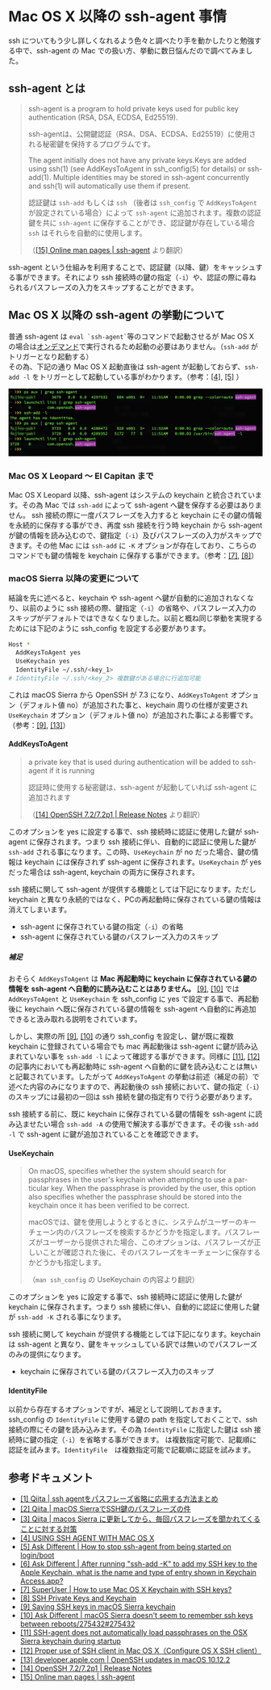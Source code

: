 # Mac OS X 以降の ssh-agent 事情

ssh についてもう少し詳しくなれるよう色々と調べたり手を動かしたりと勉強する中で、ssh-agent の Mac での扱い方、挙動に数日悩んだので調べてみました。

## ssh-agent とは

> ssh-agent is a program to hold private keys used for public key authentication (RSA, DSA, ECDSA, Ed25519).
>
> ssh-agentは、公開鍵認証（RSA、DSA、ECDSA、Ed25519）に使用される秘密鍵を保持するプログラムです。
>
> The agent initially does not have any private keys.Keys are added using
ssh(1) (see AddKeysToAgent in ssh_config(5) for details) or ssh-add(1). Multiple identities may be stored in ssh-agent concurrently and ssh(1) will automatically use them if present.
>
> 認証鍵は `ssh-add` もしくは `ssh` （後者は `ssh_config` で `AddKeysToAgent` が設定されている場合）によって `ssh-agent` に追加されます。複数の認証鍵を共に `ssh-agent` に保存することができ、認証鍵が存在している場合 `ssh` はそれらを自動的に使用します。
>
> （[[15] Online man pages | ssh-agent](https://www.freebsd.org/cgi/man.cgi?query=ssh-agent&sektion=1&apropos=0&manpath=FreeBSD+12.1-RELEASE+and+Ports) より翻訳）

ssh-agent という仕組みを利用することで、認証鍵（以降、鍵）をキャッシュする事ができます。それにより ssh 接続時の鍵の指定（`-i`）や、認証の際に尋ねられるパスフレーズの入力をスキップすることができます。

## Mac OS X 以降の ssh-agent の挙動について

普通 ssh-agent は `` eval `ssh-agent` ``等のコマンドで起動させるが Mac OS X の場合は[オンデマンド](https://ja.wikipedia.org/wiki/%E3%82%AA%E3%83%B3%E3%83%87%E3%83%9E%E3%83%B3%E3%83%89)で実行されるため起動の必要はありません。（`ssh-add` がトリガーとなり起動する）  
その為、下記の通り Mac OS X 起動直後は ssh-agent が起動しておらず、`ssh-add -l` をトリガーとして起動している事がわかります。（参考：[[4]](http://roberto-montero.com/blog/using-ssh-agent-mac-os-x), [[5]](https://apple.stackexchange.com/questions/333504/how-to-stop-ssh-agent-from-being-started-on-login-boot) ）

<img src="./terminal-ssh-agent.png" alt="">

### Mac OS X Leopard 〜 El Capitan まで

Mac OS X Leopard 以降、ssh-agent はシステムの keychain と統合されています。その為 Mac では `ssh-add` によって ssh-agent へ鍵を保存する必要はありません。 ssh 接続の際に一度パスフレーズを入力すると keychain にその鍵の情報を永続的に保存する事ができ、再度 ssh 接続を行う時 keychain から ssh-agent が鍵の情報を読み込むので、鍵指定（`-i`）及びパスフレーズの入力がスキップできます。その他 Mac には `ssh-add` に `-K` オプションが存在しており、こちらのコマンドでも鍵の情報を keychain に保存する事ができます。（参考：[[7]](https://superuser.com/questions/88470/how-to-use-mac-os-x-keychain-with-ssh-keys/269570#269570), [[8]](https://github.com/sequelpro/sequelpro/wiki/SSH-Private-Keys-and-Keychain)）

### macOS Sierra 以降の変更について

結論を先に述べると、keychain や ssh-agent へ鍵が自動的に追加されなくなり、以前のように ssh 接続の際、鍵指定（`-i`）の省略や、パスフレーズ入力のスキップがデフォルトではできなくなりました。以前と概ね同じ挙動を実現するためには下記のように ssh_config を設定する必要があります。

```bash
Host *
  AddKeysToAgent yes
  UseKeychain yes
  IdentityFile ~/.ssh/<key_1>
# IdentityFile ~/.ssh/<key_2> 複数鍵がある場合に行追加可能
```

これは macOS Sierra から OpenSSH が 7.3 になり、`AddKeysToAgent` オプション（デフォルト値 no）が追加された事と、keychain 周りの仕様が変更され `UseKeychain` オプション（デフォルト値 no）が追加された事による影響です。（参考：[[9]](https://github.com/jirsbek/SSH-keys-in-macOS-Sierra-keychain), [[13]](https://developer.apple.com/library/archive/technotes/tn2449/_index.html#//apple_ref/doc/uid/DTS40017589)）

#### AddKeysToAgent

> a private key that is used during authentication will be added to ssh-agent if it is running
>
> 認証時に使用する秘密鍵は、ssh-agent が起動していれば ssh-agent に追加されます
>
>（[[14] OpenSSH 7.2/7.2p1 | Release Notes](https://www.openssh.com/releasenotes.html) より翻訳）

このオプションを yes に設定する事で、ssh 接続時に認証に使用した鍵が ssh-agent に保存されます。つまり ssh 接続に伴い、自動的に認証に使用した鍵が `ssh-add` される事になります。この時、`UseKeychain` が no だった場合、鍵の情報は keychain には保存されず ssh-agent に保存されます。`UseKeychain` が yes だった場合は ssh-agent, keychain の両方に保存されます。

ssh 接続に関して ssh-agent が提供する機能としては下記になります。ただし keychain と異なり永続的ではなく、PCの再起動時に保存されている鍵の情報は消えてしまいます。

* ssh-agent に保存されている鍵の指定（`-i`）の省略
* ssh-agent に保存されている鍵のパスフレーズ入力のスキップ

##### 補足

おそらく `AddKeysToAgent` は __Mac 再起動時に keychain に保存されている鍵の情報を ssh-agent へ自動的に読み込むことはありません。__ [[9]](https://github.com/jirsbek/SSH-keys-in-macOS-Sierra-keychain), [[10]](https://apple.stackexchange.com/questions/254468/macos-sierra-doesn-t-seem-to-remember-ssh-keys-between-reboots/275432#275432) では `AddKeysToAgent` と `UseKeychain` を ssh_config に yes で設定する事で、再起動後に keychain へ既に保存されている鍵の情報を ssh-agent へ自動的に再追加できると汲み取れる説明をされています。

しかし、実際の所 [[9]](https://github.com/jirsbek/SSH-keys-in-macOS-Sierra-keychain), [[10]](https://apple.stackexchange.com/questions/254468/macos-sierra-doesn-t-seem-to-remember-ssh-keys-between-reboots/275432#275432) の通り ssh_config を設定し、鍵が既に複数 keychain に登録されている場合でも mac 再起動後は ssh-agent に鍵が読み込まれていない事を `ssh-add -l` によって確認する事ができます。同様に [[11]](https://blog.elao.com/en/tech/ssh-agent-does-not-automatically-load-passphrases-on-the-osx-sierra-keychain/#using-ssh-config-file), [[12]](https://www.getpagespeed.com/work/proper-use-of-ssh-client-in-mac-os-x) の記事内においても再起動時に ssh-agent へ自動的に鍵を読み込むことは無いと記載されています。したがって `AddKeysToAgent` の挙動は前述（補足の前）で述べた内容のみになりますので、再起動後の ssh 接続において、鍵の指定（`-i`）のスキップには最初の一回は ssh 接続を鍵の指定有りで行う必要があります。

ssh 接続する前に、既に keychain に保存されている鍵の情報を ssh-agent に読み込ませたい場合 `ssh-add -A` の使用で解決する事ができます。その後 `ssh-add -l` で ssh-agent に鍵が追加されていることを確認できます。

#### UseKeychain

> On macOS, specifies whether the system should search for passphrases in the user's keychain when attempting to use a par-ticular key. When the passphrase is provided by the user, this option also specifies whether the passphrase should be stored into the keychain once it has been verified to be correct.
>
> macOSでは、鍵を使用しようとするときに、システムがユーザーのキーチェーン内のパスフレーズを検索するかどうかを指定します。パスフレーズがユーザーから提供された場合、このオプションは、パスフレーズが正しいことが確認された後に、そのパスフレーズをキーチェーンに保存するかどうかも指定します。
>
>（`man ssh_config` の UseKeychain の内容より翻訳）

このオプションを yes に設定する事で、ssh 接続時に認証に使用した鍵が keychain に保存されます。つまり ssh 接続に伴い、自動的に認証に使用した鍵が `ssh-add -K` される事になります。

ssh 接続に関して keychain が提供する機能としては下記になります。keychain は ssh-agent と異なり、鍵をキャッシュしている訳では無いのでパスフレーズのみの提供になります。

* keychain に保存されている鍵のパスフレーズ入力のスキップ

#### IdentityFile

以前から存在するオプションですが、補足として説明しておきます。  
ssh_config の `IdentityFile` に使用する鍵の path を指定しておくことで、ssh 接続の際にその鍵を読み込みます。その為 `IdentityFile` に指定した鍵は ssh 接続時に鍵の指定（`-i`）を省略する事ができます。
は複数指定可能で、記載順に認証を試みます。`IdentityFile`　は複数指定可能で記載順に認証を試みます。

## 参考ドキュメント

* [[1] Qiita | ssh agentをパスフレーズ省略に応用する方法まとめ](https://qiita.com/onokatio/items/397a5899a0ec16c7e60a)
* [[2] Qiita | macOS SierraでSSH鍵のパスフレーズの件](https://qiita.com/d6rkaiz/items/efb085b1a2eb3fddd70e)
* [[3] Qiita | macos Sierra に更新してから、毎回パスフレーズを聞かれてくることに対する対策](https://qiita.com/sho7650/items/6ba6a47dc68fb4d1a5b4)
* [[4] USING SSH AGENT WITH MAC OS X](http://roberto-montero.com/blog/using-ssh-agent-mac-os-x)
* [[5] Ask Different | How to stop ssh-agent from being started on login/boot](https://apple.stackexchange.com/questions/333504/how-to-stop-ssh-agent-from-being-started-on-login-boot)
* [[6] Ask Different | After running "ssh-add -K" to add my SSH key to the Apple Keychain, what is the name and type of entry shown in Keychain Access.app?](https://apple.stackexchange.com/questions/345037/after-running-ssh-add-k-to-add-my-ssh-key-to-the-apple-keychain-what-is-the)
* [[7] SuperUser | How to use Mac OS X Keychain with SSH keys?](https://superuser.com/questions/88470/how-to-use-mac-os-x-keychain-with-ssh-keys/269570#269570)
* [[8] SSH Private Keys and Keychain](https://github.com/sequelpro/sequelpro/wiki/SSH-Private-Keys-and-Keychain)
* [[9] Saving SSH keys in macOS Sierra keychain](https://github.com/jirsbek/SSH-keys-in-macOS-Sierra-keychain)
* [[10] Ask Different | macOS Sierra doesn't seem to remember ssh keys between reboots/275432#275432](https://apple.stackexchange.com/questions/254468/macos-sierra-doesn-t-seem-to-remember-ssh-keys-between-reboots/275432#275432)
* [[11] SSH-agent does not automatically load passphrases on the OSX Sierra keychain during startup](https://blog.elao.com/en/tech/ssh-agent-does-not-automatically-load-passphrases-on-the-osx-sierra-keychain/#using-ssh-config-file)
* [[12] Proper use of SSH client in Mac OS X（Configure OS X SSH client）](https://www.getpagespeed.com/work/proper-use-of-ssh-client-in-mac-os-x)
* [[13] developer.apple.com | OpenSSH updates in macOS 10.12.2](https://developer.apple.com/library/archive/technotes/tn2449/_index.html#//apple_ref/doc/uid/DTS40017589)
* [[14] OpenSSH 7.2/7.2p1 | Release Notes](https://www.openssh.com/releasenotes.html)
* [[15] Online man pages | ssh-agent](https://www.freebsd.org/cgi/man.cgi?query=ssh-agent&sektion=1&apropos=0&manpath=FreeBSD+12.1-RELEASE+and+Ports)
